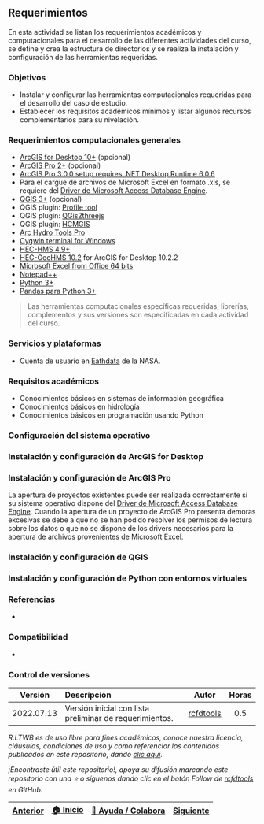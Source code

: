 ## Requerimientos

En esta actividad se listan los requerimientos académicos y computacionales para el desarrollo de las diferentes actividades del curso, se define y crea la estructura de directorios y se realiza la instalación y configuración de las herramientas requeridas.


### Objetivos

* Instalar y configurar las herramientas computacionales requeridas para el desarrollo del caso de estudio.
* Establecer los requisitos académicos mínimos y listar algunos recursos complementarios para su nivelación.


### Requerimientos computacionales generales

* [ArcGIS for Desktop 10+](https://desktop.arcgis.com/es/desktop/) (opcional)
* [ArcGIS Pro 2+](https://pro.arcgis.com/en/pro-app/latest/get-started/download-arcgis-pro.htm) (opcional)
* [ArcGIS Pro 3.0.0 setup requires .NET Desktop Runtime 6.0.6](https://dotnet.microsoft.com/en-us/download/dotnet/6.0) 
* Para el cargue de archivos de Microsoft Excel en formato .xls, se requiere del [Driver de Microsoft Access Database Engine](https://www.microsoft.com/en-us/download/confirmation.aspx?id=54920).
* [QGIS 3+](https://qgis.org/) (opcional)
* QGIS plugin: [Profile tool](https://plugins.qgis.org/plugins/profiletool/)
* QGIS plugin: [QGis2threejs](https://plugins.qgis.org/plugins/Qgis2threejs/)
* QGIS plugin: [HCMGIS](https://plugins.qgis.org/plugins/HCMGIS/)
* [Arc Hydro Tools Pro](http://downloads.esri.com/archydro/archydro/setup/Pro/)
* [Cygwin terminal for Windows](https://www.cygwin.com/)
* [HEC-HMS 4.9+](https://www.hec.usace.army.mil/software/hec-hms/) 
* [HEC-GeoHMS 10.2](https://www.hec.usace.army.mil/software/hec-geohms/downloads.aspx) for ArcGIS for Desktop 10.2.2
* [Microsoft Excel from Office 64 bits](https://aka.ms/office-install)
* [Notepad++](https://notepad-plus-plus.org)
* [Python 3+](https://www.python.org/)
* [Pandas para Python 3+](https://pandas.pydata.org/)

> Las herramientas computacionales específicas requeridas, librerías, complementos y sus versiones son especificadas en cada actividad del curso.

### Servicios y plataformas

* Cuenta de usuario en [Eathdata](../../Section02/UserCreation) de la NASA.


### Requisitos académicos

* Conocimientos básicos en sistemas de información geográfica
* Conocimientos básicos en hidrología
* Conocimientos básicos en programación usando Python


### Configuración del sistema operativo


### Instalación y configuración de ArcGIS for Desktop


### Instalación y configuración de ArcGIS Pro

La apertura de proyectos existentes puede ser realizada correctamente si su sistema operativo dispone del [Driver de Microsoft Access Database Engine](https://www.microsoft.com/en-us/download/confirmation.aspx?id=54920). Cuando la apertura de un proyecto de ArcGIS Pro presenta demoras excesivas se debe a que no se han podido resolver los permisos de lectura sobre los datos o que no se dispone de los drivers necesarios para la apertura de archivos provenientes de Microsoft Excel.

### Instalación y configuración de QGIS


### Instalación y configuración de Python con entornos virtuales


### Referencias

* 


### Compatibilidad

* 


### Control de versiones

| Versión     | Descripción                                              | Autor                                      | Horas  |
|-------------|:---------------------------------------------------------|--------------------------------------------|:------:|
| 2022.07.13  | Versión inicial con lista preliminar de requerimientos.  | [rcfdtools](https://github.com/rcfdtools)  |  0.5   |


_R.LTWB es de uso libre para fines académicos, conoce nuestra licencia, cláusulas, condiciones de uso y como referenciar los contenidos publicados en este repositorio, dando [clic aquí](https://github.com/rcfdtools/R.LTWB/wiki/License)._

_¡Encontraste útil este repositorio!, apoya su difusión marcando este repositorio con una ⭐ o síguenos dando clic en el botón Follow de [rcfdtools](https://github.com/rcfdtools) en GitHub._

| [Anterior]() | [:house: Inicio](../../Readme.md) | [:beginner: Ayuda / Colabora]() | [Siguiente](../CaseStudy) |
|--------------|-----------------------------------|---------------------------------|---------------------------|